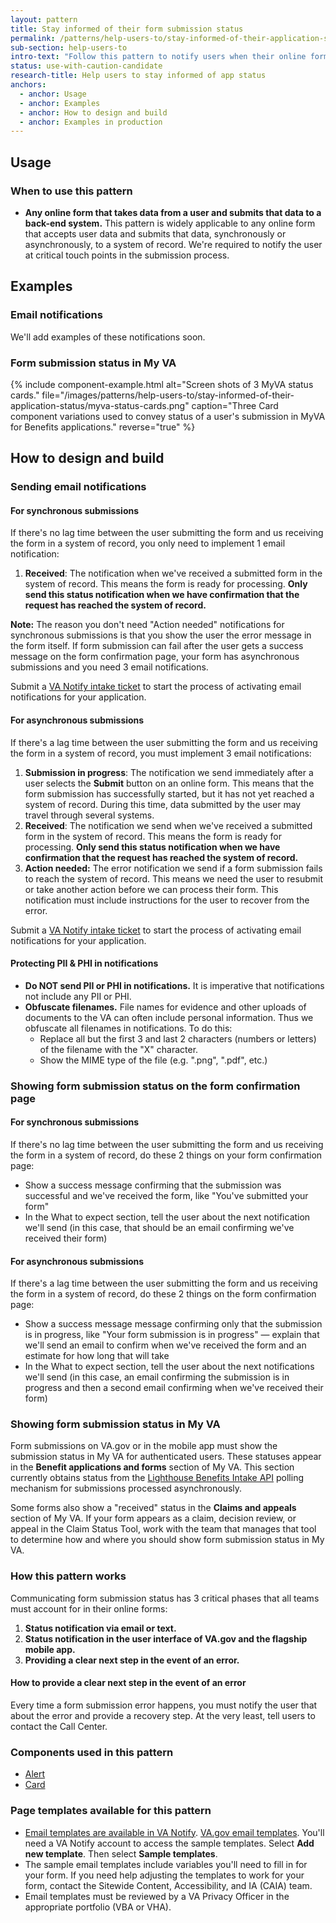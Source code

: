 ```yaml
---
layout: pattern
title: Stay informed of their form submission status
permalink: /patterns/help-users-to/stay-informed-of-their-application-status
sub-section: help-users-to
intro-text: "Follow this pattern to notify users when their online form submission is in progress, when we've received their submitted form, and when a system error has caused teh submission to fail. These are required notification touch points." 
status: use-with-caution-candidate
research-title: Help users to stay informed of app status
anchors:
  - anchor: Usage
  - anchor: Examples
  - anchor: How to design and build
  - anchor: Examples in production
---
```


## Usage

### When to use this pattern

* **Any online form that takes data from a user and submits that data to a back-end system.** This pattern is widely applicable to any online form that accepts user data and submits that data, synchronously or asynchronously, to a system of record. We're required to notify the user at critical touch points in the submission process.

## Examples

### Email notifications

We'll add examples of these notifications soon.

### Form submission status in My VA

{% include component-example.html alt="Screen shots of 3 MyVA status cards." file="/images/patterns/help-users-to/stay-informed-of-their-application-status/myva-status-cards.png" caption="Three Card component variations used to convey status of a user's submission in MyVA for Benefits applications." reverse="true" %}

## How to design and build

### Sending email notifications

#### For synchronous submissions

If there's no lag time between the user submitting the form and us receiving the form in a system of record, you only need to implement 1 email notification: 

1. **Received**: The notification when we've received a submitted form in the system of record. This means the form is ready for processing. **Only send this status notification when we have confirmation that the request has reached the system of record.**

**Note:** The reason you don't need "Action needed" notifications for synchronous submissions is that you show the user the error message in the form itself. If form submission can fail after the user gets a success message on the form confirmation page, your form has asynchronous submissions and you need 3 email notifications.

Submit a [VA Notify intake ticket](https://github.com/department-of-Veterans-affairs/va.gov-team/issues/new?assignees=christy-tongty%2C+mjones-oddball%2C+GitSamJennings&labels=vanotify-intake&template=VANotify-Business-Intake.md&title=Business+intake+form+for+%5BBusiness+or+team%5D) to start the process of activating email notifications for your application.

#### For asynchronous submissions

If there's a lag time between the user submitting the form and us receiving the form in a system of record, you must implement 3 email notifications: 

1. **Submission in progress**: The notification we send immediately after a user selects the **Submit** button on an online form. This means that the form submission has successfully started, but it has not yet reached a system of record. During this time, data submitted by the user may travel through several systems.
2. **Received**: The notification we send when we've received a submitted form in the system of record. This means the form is ready for processing. **Only send this status notification when we have confirmation that the request has reached the system of record.**
3. **Action needed:** The error notification we send if a form submission fails to reach the system of record. This means we need the user to resubmit or take another action before we can process their form. This notification must include instructions for the user to recover from the error.

Submit a [VA Notify intake ticket](https://github.com/department-of-Veterans-affairs/va.gov-team/issues/new?assignees=christy-tongty%2C+mjones-oddball%2C+GitSamJennings&labels=vanotify-intake&template=VANotify-Business-Intake.md&title=Business+intake+form+for+%5BBusiness+or+team%5D) to start the process of activating email notifications for your application.

#### Protecting PII & PHI in notifications

* **Do NOT send PII or PHI in notifications.** It is imperative that notifications not include any PII or PHI.
* **Obfuscate filenames.** File names for evidence and other uploads of documents to the VA can often include personal information. Thus we obfuscate all filenames in notifications. To do this:
  * Replace all but the first 3 and last 2 characters (numbers or letters) of the filename with the "X" character.
  * Show the MIME type of the file (e.g. ".png", ".pdf", etc.)

### Showing form submission status on the form confirmation page

#### For synchronous submissions

If there's no lag time between the user submitting the form and us receiving the form in a system of record, do these 2 things on your form confirmation page:
- Show a success message confirming that the submission was successful and we've received the form, like "You've submitted your form"
- In the What to expect section, tell the user about the next notification we'll send (in this case, that should be an email confirming we've received their form)

#### For asynchronous submissions

If there's a lag time between the user submitting the form and us receiving the form in a system of record, do these 2 things on the form confirmation page:
- Show a success message message confirming only that the submission is in progress, like "Your form submission is in progress" — explain that we'll send an email to confirm when we've received the form and an estimate for how long that will take
- In the What to expect section, tell the user about the next notifications we'll send (in this case, an email confirming the submission is in progress and then a second email confirming when we've received their form) 

### Showing form submission status in My VA

Form submissions on VA.gov or in the mobile app must show the submission status in My VA for authenticated users. These statuses appear in the **Benefit applications and forms** section of My VA. This section currently obtains status from the [Lighthouse Benefits Intake API](https://developer.va.gov/explore/api/benefits-intake) polling mechanism for submissions processed asynchronously.

Some forms also show a "received" status in the **Claims and appeals** section of My VA. If your form appears as a claim, decision review, or appeal in the Claim Status Tool, work with the team that manages that tool to determine how and where you should show form submission status in My VA. 

### How this pattern works

Communicating form submission status has 3 critical phases that all teams must account for in their online forms:

1. **Status notification via email or text.**
2. **Status notification in the user interface of VA.gov and the flagship mobile app.** 
3. **Providing a clear next step in the event of an error.**

#### How to provide a clear next step in the event of an error

Every time a form submission error happens, you must notify the user that about the error and provide a recovery step. At the very least, tell users to contact the Call Center.

### Components used in this pattern

* [Alert]({{site.baseurl}}/components/alert)
* [Card]({{site.baseurl}}/components/card)

### Page templates available for this pattern

* [Email templates are available in VA Notify](https://notifications.va.gov/information/emails). [VA.gov email templates](https://notifications.va.gov/services/5bda137e-689e-4532-b3d2-2c81c0324331/templates). You'll need a VA Notify account to access the sample templates. Select **Add new template**. Then select **Sample templates**.
* The sample email templates include variables you'll need to fill in for your form. If you need help adjusting the templates to work for your form, contact the Sitewide Content, Accessibility, and IA (CAIA) team.
* Email templates must be reviewed by a VA Privacy Officer in the appropriate portfolio (VBA or VHA). 
